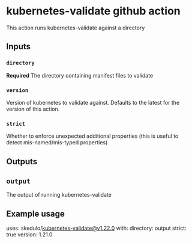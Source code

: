 # kubernetes-validate github action

This action runs kubernetes-validate against a directory

## Inputs

### `directory`

**Required** The directory containing manifest files to validate

### `version`

Version of kubernetes to validate against. Defaults to the latest
for the version of this action.

### `strict`

Whether to enforce unexpected additional properties (this is useful
to detect mis-named/mis-typed properties)

## Outputs

## `output`

The output of running kubernetes-validate

## Example usage

uses: skedulo/kubernetes-validate@v1.22.0
with:
  directory: output
  strict: true
  version: 1.21.0
